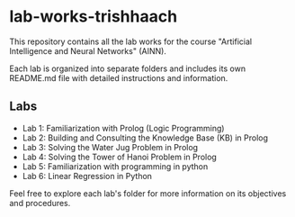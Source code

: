 # lab-works-trishhaach

This repository contains all the lab works for the course "Artificial Intelligence and Neural Networks" (AINN).

Each lab is organized into separate folders and includes its own README.md file with detailed instructions and information.

## Labs

- Lab 1: Familiarization with Prolog (Logic Programming)
- Lab 2: Building and Consulting the Knowledge Base (KB) in Prolog
- Lab 3: Solving the Water Jug Problem in Prolog
- Lab 4: Solving the Tower of Hanoi Problem in Prolog
- Lab 5: Familiarization with programming in python
- Lab 6: Linear Regression in Python

Feel free to explore each lab's folder for more information on its objectives and procedures.


